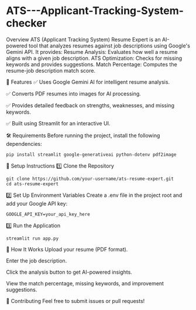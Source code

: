# ATS---Applicant-Tracking-System-checker

Overview
ATS (Applicant Tracking System) Resume Expert is an AI-powered tool that analyzes resumes against job descriptions using Google's Gemini API. It provides:
Resume Analysis: Evaluates how well a resume aligns with a given job description.
ATS Optimization: Checks for missing keywords and provides suggestions.
Match Percentage: Computes the resume-job description match score.


🚀 Features
✅ Uses Google Gemini AI for intelligent resume analysis.

✅ Converts PDF resumes into images for AI processing.

✅ Provides detailed feedback on strengths, weaknesses, and missing keywords.

✅ Built using Streamlit for an interactive UI.

🛠️ Requirements
Before running the project, install the following dependencies:
```
pip install streamlit google-generativeai python-dotenv pdf2image
```

🔧 Setup Instructions
1️⃣ Clone the Repository
```
git clone https://github.com/your-username/ats-resume-expert.git
cd ats-resume-expert
```

2️⃣ Set Up Environment Variables
Create a .env file in the project root and add your Google API key:
```
GOOGLE_API_KEY=your_api_key_here
```

3️⃣ Run the Application
```
streamlit run app.py
```

📜 How It Works
Upload your resume (PDF format).

Enter the job description.

Click the analysis button to get AI-powered insights.

View the match percentage, missing keywords, and improvement suggestions.


🤝 Contributing
Feel free to submit issues or pull requests!





